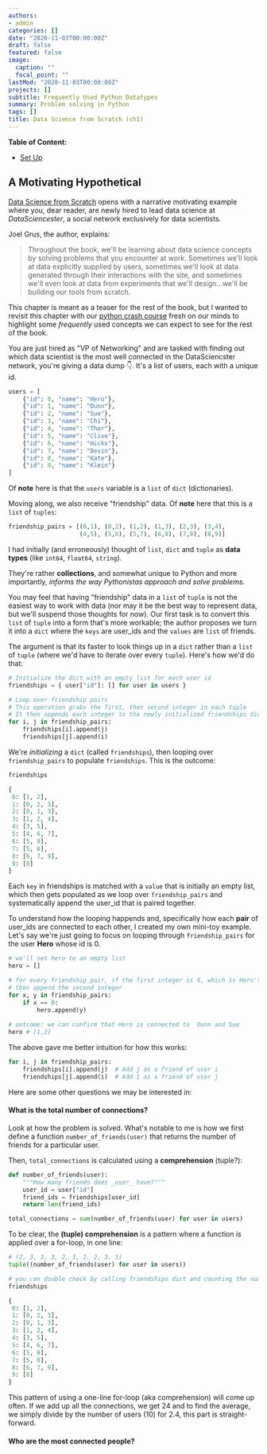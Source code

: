 ```yaml
---
authors:
- admin
categories: []
date: "2020-11-03T00:00:00Z"
draft: false
featured: false
image:
  caption: ""
  focal_point: ""
lastMod: "2020-11-03T00:00:00Z"
projects: []
subtitle: Frequently Used Python Datatypes 
summary: Problem solving in Python
tags: []
title: Data Science from Scratch (ch1)
---
```


**Table of Content:**
- [Set Up](#setup)


## A Motivating Hypothetical

[Data Science from Scratch](https://joelgrus.com/2019/05/13/data-science-from-scratch-second-edition/) opens with a narrative motivating example where you, dear reader, are newly hired to lead data science at *DataSciencester*, a social network exclusively for data scientists. 

Joel Grus, the author, explains:

> Throughout the book, we'll be learning about data science concepts by solving problems that you encounter at work. Sometimes we'll look at data explicitly supplied by users, sometimes we'll look at data generated through their interactions with the site, and sometimes we'll even look at data from experiments that we'll design...we'll be building our tools from scratch.

This chapter is meant as a teaser for the rest of the book, but I wanted to revisit this chapter with our [python crash course](https://paulapivat.com/post/dsfs_2/) fresh on our minds to highlight some *frequently* used concepts we can expect to see for the rest of the book.

You are just hired as "VP of Networking" and are tasked with finding out which data scientist is the most well connected in the DataSciencster network, you're giving a data dump 👇. It's a list of users, each with a unique id. 

```python
users = [
    {"id": 0, "name": "Hero"},
    {"id": 1, "name": "Dunn"},
    {"id": 2, "name": "Sue"},
    {"id": 3, "name": "Chi"},
    {"id": 4, "name": "Thor"},
    {"id": 5, "name": "Clive"},
    {"id": 6, "name": "Hicks"},
    {"id": 7, "name": "Devin"},
    {"id": 8, "name": "Kate"},
    {"id": 9, "name": "Klein"}
]
```
Of **note** here is that the `users` variable is a `list` of `dict` (dictionaries). 

Moving along, we also receive "friendship" data. Of **note** here that this is a `list` of `tuples`:

```python
friendship_pairs = [(0,1), (0,2), (1,2), (1,3), (2,3), (3,4),
                    (4,5), (5,6), (5,7), (6,8), (7,8), (8,9)]
```
I had initially (and erroneously) thought of `list`, `dict` and `tuple` as **data types** (like `int64`, `float64`, `string`).

They're rather **collections**, and somewhat unique to Python and more importantly, *informs the way Pythonistas approach and solve problems*. 

You may feel that having "friendship" data in a `list` of `tuple` is not the easiest way to work with data (nor may it be the best way to represent data, but we'll suspend those thoughts for now). Our first task is to convert this `list` of `tuple` into a form that's more workable; the author proposes we turn it into a `dict` where the `keys` are user_ids and the `values` are `list` of friends.

The argument is that its faster to look things up in a `dict` rather than a `list` of `tuple` (where we'd have to iterate over every `tuple`). Here's how we'd do that:

```python
# Initialize the dict with an empty list for each user id
friendships = { user["id"]: [] for user in users }

# Loop over friendship pairs 
# This operation grabs the first, then second integer in each tuple
# It then appends each integer to the newly initialized friendships dict
for i, j in friendship_pairs:
    friendships[i].append(j)
    friendships[j].append(i)
```
We're *initializing* a `dict` (called `friendships`), then looping over `friendship_pairs` to populate `friendships`. This is the outcome:

```python
friendships

{
 0: [1, 2],
 1: [0, 2, 3],
 2: [0, 1, 3],
 3: [1, 2, 4],
 4: [3, 5],
 5: [4, 6, 7],
 6: [5, 8],
 7: [5, 8],
 8: [6, 7, 9],
 9: [8]
}
```
Each `key` in friendships is matched with a `value` that is initially an empty list, which then gets populated as we loop over `friendship_pairs` and systematically append the user_id that is paired together.

To understand how the looping happends and, specifically how each **pair** of user_ids are connected to each other, I created my own mini-toy example. Let's say we're just going to focus on looping through `friendship_pairs` for the user **Hero** whose id is 0. 

```python
# we'll set hero to an empty list
hero = []

# for every friendship_pair, if the first integer is 0, which is Hero's id,
# then append the second integer
for x, y in friendship_pairs:
    if x == 0:
        hero.append(y)
        
# outcome: we can confirm that Hero is connected to  Dunn and Sue
hero # [1,2]
```
The above gave me better intuition for how this works:

```python
for i, j in friendship_pairs:
    friendships[i].append(j)  # Add j as a friend of user i
    friendships[j].append(i)  # Add i as a friend of user j
```

Here are some other questions we may be interested in:

#### What is the total number of connections?

Look at how the problem is solved. What's notable to me is how we first define a function `number_of_friends(user)` that returns the number of friends for a particular user.

Then, `total_connections` is calculated using a **comprehension** (tuple?):

```python
def number_of_friends(user):
    """How many friends does _user_ have?"""
    user_id = user["id"]
    friend_ids = friendships[user_id]
    return len(friend_ids)

total_connections = sum(number_of_friends(user) for user in users)
```
To be clear, the **(tuple) comprehension** is a pattern where a function is applied over a for-loop, in one line:

```python
# (2, 3, 3, 3, 2, 3, 2, 2, 3, 1)
tuple((number_of_friends(user) for user in users))

# you can double check by calling friendships dict and counting the number of friends each user has
friendships

{
 0: [1, 2],
 1: [0, 2, 3],
 2: [0, 1, 3],
 3: [1, 2, 4],
 4: [3, 5],
 5: [4, 6, 7],
 6: [5, 8],
 7: [5, 8],
 8: [6, 7, 9],
 9: [8]
}
```
This pattern of using a one-line for-loop (aka comprehension) will come up often. If we add up all the connections, we get 24 and to find the average, we simply divide by the number of users (10) for 2.4, this part is straight-forward.

#### Who are the most connected people? 










